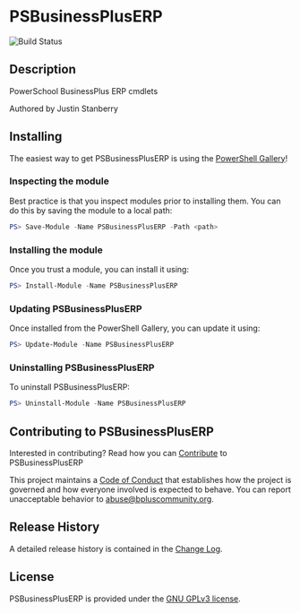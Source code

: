 # PSBusinessPlusERP

![Build Status](https://build.status.url.here)

## Description

PowerSchool BusinessPlus ERP cmdlets

Authored by Justin Stanberry

## Installing

The easiest way to get PSBusinessPlusERP is using the [PowerShell Gallery](https://powershellgallery.com/packages/PSBusinessPlusERP/)!

### Inspecting the module

Best practice is that you inspect modules prior to installing them. You can do this by saving the module to a local path:

```PowerShell
PS> Save-Module -Name PSBusinessPlusERP -Path <path>
```

### Installing the module

Once you trust a module, you can install it using:

```PowerShell
PS> Install-Module -Name PSBusinessPlusERP
```

### Updating PSBusinessPlusERP

Once installed from the PowerShell Gallery, you can update it using:

```PowerShell
PS> Update-Module -Name PSBusinessPlusERP
```

### Uninstalling PSBusinessPlusERP

To uninstall PSBusinessPlusERP:

```PowerShell
PS> Uninstall-Module -Name PSBusinessPlusERP
```

## Contributing to PSBusinessPlusERP

Interested in contributing? Read how you can [Contribute](contributing.md) to PSBusinessPlusERP

This project maintains a [Code of Conduct](code-of-conduct.md) that establishes how the project is governed and how everyone involved is expected to behave. You can report unacceptable behavior to [abuse@bpluscommunity.org](mailto:abuse@bpluscommunity.org).

## Release History

A detailed release history is contained in the [Change Log](CHANGELOG.md).

## License

PSBusinessPlusERP is provided under the [GNU GPLv3 license](LICENSE.md).
